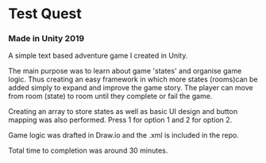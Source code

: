 # Test Quest

### Made in Unity 2019

A simple text based adventure game I created in Unity.

The main purpose was to learn about game 'states' and organise game logic. Thus creating an easy framework in which more states (rooms)can be added simply to expand and improve the game story.
The player can move from room (state) to room until they complete or fail the game.

Creating an array to store states as well as basic UI design and button mapping was also performed.
Press 1 for option 1 and 2 for option 2.

Game logic was drafted in Draw.io and the .xml is included in the repo.

Total time to completion was around 30 minutes.